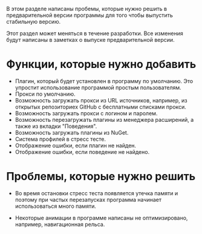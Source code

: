 В этом разделе написаны пробемы, которые нужно решить в предварительной версии программы для того чтобы выпустить стабильную версию.

Этот раздел может меняться в течение разработки. Все изменения будут написаны в заметках о выпуске предварительной версии.

# Функции, которые нужно добавить

- Плагин, который будет установлен в программу по умолчанию. Это упростит использование программой простым пользователям.
- Прокси по умолчанию.
- Возможность загружать прокси из URL источников, например, из открытых репозиториех GitHub с бесплатными списками прокси.
- Возможность загружать прокси с логином и паролем.
- Возможность перезагружать плагины из менеджера расширений, а также из вкладки "Поведения".
- Возможность загружать плагины из NuGet.
- Система профилей в стресс тесте.
- Отображение ошибки, если плагин не найден.
- Отображение ошибки, если поведение не найдено.


# Проблемы, которые нужно решить

- Во время остановки стресс теста появляется утечка памяти и поэтому при частых перезапусках программа начинает использоваться много памяти.

- Некоторые анимации в программе написаны не оптимизировано, например, навигационная рельса. 


